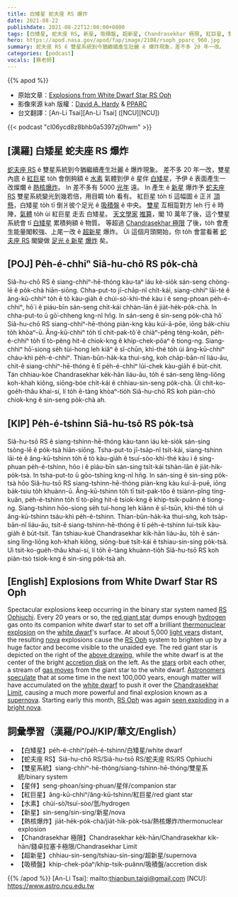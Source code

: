```yaml
---
title: 白矮星 蛇夫座 RS 爆炸
date: 2021-08-22
publishdate: 2021-08-22T12:00:00+0800
tags: [白矮星, 蛇夫座 RS, 新星, 吸積盤, 超新星, Chandrasekhar 極限, 紅巨星, 雙星系統]
hero: https://apod.nasa.gov/apod/fap/image/2108/rsoph_pparc_960.jpg
summary: 蛇夫座 RS ê 雙星系統到今猶繼續產生壯麗 ê 爆炸現象，差不多 20 年一改。
categories: [podcast]
vocals: [蔡老師]
---
```


{{% apod %}}

- 原始文章：[Explosions from White Dwarf Star RS Oph](https://apod.nasa.gov/apod/ap210822.html)
- 影像來源 kah 版權：[David A. Hardy](https://www.astroart.org/hardy-profile) & [PPARC](https://en.wikipedia.org/wiki/Particle_Physics_and_Astronomy_Research_Council)
- 台文翻譯：[An-Li Tsai][An-Li Tsai] ([NCU][NCU])

{{< podcast "cl06ycd8z8bhb0a5397zj0hwm" >}}

## [漢羅] 白矮星 蛇夫座 RS 爆炸
[蛇夫座 RS][RS Ophiuchi] ê 雙星系統到今猶繼續產生壯麗 ê 爆炸現象。
差不多 20 年一改，雙星內底 ê [紅巨星][red giant star] to̍h 會倒夠額 ê [水素][hydrogen] 氣體到伊 ê 星伴 [白矮星][white dwarf 1]，予伊 ê 表面產生一改燦爛 ê [熱核爆炸][thermonuclear explosion]。
In 差不多有 5000 [光年][light years] 遠。
In 產生 ê [新星][nova] 爆炸予 [蛇夫座 RS][RS Oph 1] 雙星系統變光到幾若倍，用目睭 to̍h 看有。
紅巨星 to̍h tī 這幅圖 ê 正爿 [頂懸][above drawing]，白矮星 to̍h tī 倒爿彼个足光 ê [吸積盤][accretion disk] ê 中央。
[雙星][stars] 互相踅對方 leh 行 ê 時陣，[氣體][gas moves] to̍h ùi 紅巨星 走去 白矮星。
[天文學家][Astronomers] [推算][speculate]，閣 10 萬年了後，這个雙星系統會 tī [白矮星][white dwarf 2] 累積夠額 ê 物質。
等超過 [Chandrasekhar 極限][Chandrasekhar Limit] 了後，to̍h 會產生能量閣較強、上尾一改 ê [超新星][supernova] 爆炸。
Ùi 這個月頭開始，你 to̍h 會當看著 [蛇夫座 RS][RS Oph 2] 閣變做 [足光 ê 新星][bright nova t] [爆炸][seen exploding] 矣。

## [POJ] Pe̍h-é-chhiⁿ Siâ-hu-chō RS po̍k-chà
Siâ-hu-chō RS ê siang-chhiⁿ-hē-thóng kàu-taⁿ iáu kè-sio̍k sán-seng chòng-lē ê po̍k-chà hiān-siōng.
Chha-put-to jī-cha̍p-nî chi̍t-kái, siang-chhiⁿ lāi-té ê âng-kū-chhiⁿ to̍h ē tò kàu-gia̍h ê chúi-sò͘-khì-thé kàu i ê seng-phoan pe̍h-é-chhiⁿ, hō͘ i ê piáu-bīn sán-seng chi̍t-kái chhàn-lān ê jia̍t-he̍k-po̍k-chà.
In chha-put-to ū gō͘-chheng kng-nî hn̄g.
In sán-seng ê sin-seng po̍k-chà hō͘ Siâ-hu-chō RS siang-chhiⁿ-hē-thóng piàn-kng kàu kúi-ā-pōe, iōng ba̍k-chiu to̍h khòaⁿ-ū.
Âng-kū-chhiⁿ to̍h tī chit-pak-tô͘ ê chiàⁿ-pêng téng-koân, pe̍h-é-chhiⁿ to̍h tī tò-pêng hit-ê chiok-kng ê khip-chek-pôaⁿ ê tiong-ng.
Siang-chhiⁿ hō͘-siong se̍h tùi-hong leh kiâⁿ ê sî-chūn, khì-thé to̍h ùi âng-kū-chhiⁿ cháu-khì pe̍h-é-chhiⁿ.
Thian-bûn-ha̍k-ka thui-sǹg, koh cha̍p-bān-nî liáu-āu, chit-ê siang-chhiⁿ-hē-thóng ē tī pe̍h-é-chhiⁿ lúi-chek kàu-gia̍h ê bu̍t-chit.
Tán chhiau-kòe Chandrasekhar ke̍k-hān liáu-āu, to̍h ē sán-seng lêng-liōng koh-khah kiông, siōng-bóe chi̍t-kái ê chhiau-sin-seng po̍k-chà.
Ùi chit-ko-goe̍h-thâu khai-sí, lí to̍h ē-tàng khòaⁿ-tio̍h Siâ-hu-chō RS koh piàn-chò chiok-kng ê sin-seng po̍k-chà ah.

## [KIP] Pe̍h-é-tshinn Siâ-hu-tsō RS po̍k-tsà
Siâ-hu-tsō RS ê siang-tshinn-hē-thóng kàu-tann iáu kè-sio̍k sán-sing tsòng-lē ê po̍k-tsà hiān-siōng.
Tsha-put-to jī-tsa̍p-nî tsi̍t-kái, siang-tshinn lāi-té ê âng-kū-tshinn to̍h ē tò kàu-gia̍h ê tsuí-sòo-khì-thé kàu i ê sing-phuan pe̍h-é-tshinn, hōo i ê piáu-bīn sán-sing tsi̍t-kái tshàn-lān ê jia̍t-hi̍k-po̍k-tsà.
In tsha-put-to ū gōo-tshing kng-nî hn̄g.
In sán-sing ê sin-sing po̍k-tsà hōo Siâ-hu-tsō RS siang-tshinn-hē-thóng piàn-kng kàu kuí-ā-puē, iōng ba̍k-tsiu to̍h khuànn-ū.
Âng-kū-tshinn to̍h tī tsit-pak-tôo ê tsiànn-pîng tíng-kuân, pe̍h-é-tshinn to̍h tī tò-pîng hit-ê tsiok-kng ê khip-tsik-puânn ê tiong-ng.
Siang-tshinn hōo-siong se̍h tuì-hong leh kiânn ê sî-tsūn, khì-thé to̍h uì âng-kū-tshinn tsáu-khì pe̍h-é-tshinn.
Thian-bûn-ha̍k-ka thui-sǹg, koh tsa̍p-bān-nî liáu-āu, tsit-ê siang-tshinn-hē-thóng ē tī pe̍h-é-tshinn luí-tsik kàu-gia̍h ê bu̍t-tsit.
Tán tshiau-kuè Chandrasekhar ki̍k-hān liáu-āu, to̍h ē sán-sing lîng-liōng koh-khah kiông, siōng-bué tsi̍t-kái ê tshiau-sin-sing po̍k-tsà.
Uì tsit-ko-gue̍h-thâu khai-sí, lí to̍h ē-tàng khuànn-tio̍h Siâ-hu-tsō RS koh piàn-tsò tsiok-kng ê sin-sing po̍k-tsà ah.

## [English] Explosions from White Dwarf Star RS Oph
Spectacular explosions keep occurring in the binary star system named [RS Ophiuchi][RS Ophiuchi].
Every 20 years or so, the [red giant star][red giant star] dumps enough [hydrogen][hydrogen] gas onto its companion white dwarf star to set off a brilliant [thermonuclear explosion][thermonuclear explosion] on the [white dwarf][white dwarf 1]'s surface.
At about 5,000 [light years][light years] distant, the resulting [nova][nova] explosions cause the [RS Oph][RS Oph 1] system to brighten up by a huge factor and become visible to the unaided eye.
The red giant star is depicted on the right of the [above drawing][above drawing], while the white dwarf is at the center of the bright [accretion disk][accretion disk] on the left.
As the [stars][stars] orbit each other, a stream of [gas moves][gas moves] from the giant star to the white dwarf.
[Astronomers][Astronomers] [speculate][speculate] that at some time in the next 100,000 years, enough matter will have accumulated on the [white dwarf][white dwarf 2] to push it over the [Chandrasekhar Limit][Chandrasekhar Limit], causing a much more powerful and final explosion known as a [supernova][supernova].
Starting early this month, [RS Oph][RS Oph 2] was again [seen exploding][seen exploding] in a [bright nova][bright nova e].

## 詞彙學習（漢羅/POJ/KIP/華文/English）

- 【白矮星】pe̍h-é-chhiⁿ/pe̍h-é-tshinn/白矮星/white dwarf
- 【蛇夫座 RS】Siâ-hu-chō RS/Siâ-hu-tsō RS/蛇夫座 RS/RS Ophiuchi
- 【雙星系統】siang-chhiⁿ-hē-thóng/siang-tshinn-hē-thóng/雙星系統/binary system
- 【星伴】seng-phoan/sing-phuan/星伴/companion star
- 【紅巨星】âng-kū-chhiⁿ/âng-kū-tshinn/紅巨星/red giant star
- 【水素】chúi-sò͘/tsuí-sòo/氫/hydrogen
- 【新星】sin-seng/sin-sing/新星/nova
- 【熱核爆炸】jia̍t-he̍k-po̍k-chà/jia̍t-hi̍k-po̍k-tsà/熱核爆炸/thermonuclear explosion
- 【Chandrasekhar 極限】Chandrasekhar ke̍k-hān/Chandrasekhar ki̍k-hān/錢卓拉塞卡極限/Chandrasekhar Limit
- 【超新星】chhiau-sin-seng/tshiau-sin-sing/超新星/supernova
- 【吸積盤】khip-chek-pôaⁿ/khip-tsik-puânn/吸積盤/accretion disk

{{% /apod %}}
[An-Li Tsai]: mailto:thianbun.taigi@gmail.com
[NCU]: https://www.astro.ncu.edu.tw

[RS Ophiuchi]:https://en.wikipedia.org/wiki/RS_Oph
[red giant star]:https://en.wikipedia.org/wiki/Red_giant
[hydrogen]:https://periodic.lanl.gov/1.shtml
[thermonuclear explosion]:https://youtu.be/c6W2suGacjQ
[white dwarf 1]:https://apod.nasa.gov/apod/ap100221.html
[light years]:https://chandra.harvard.edu/photo/cosmic_distance.html
[nova]:https://en.wikipedia.org/wiki/Nova
[RS Oph 1]:https://ui.adsabs.harvard.edu/abs/2001ApJ...558..323H/abstract
[above drawing]:http://www.jb.man.ac.uk/news/rsoph-radio/
[accretion disk]:https://apod.nasa.gov/apod/ap200831.html
[stars]:https://science.nasa.gov/astrophysics/focus-areas/how-do-stars-form-and-evolve
[gas moves]:http://news.bbc.co.uk/2/hi/science/nature/5204676.stm
[Astronomers]:https://aas.org/careers/career-profiles
[speculate]:https://render.fineartamerica.com/images/rendered/default/greeting-card/images/artworkimages/medium/1/auburn-handsome-cat-thinking-about-life-natalia-o.jpg
[white dwarf 2]:https://apod.nasa.gov/apod/ap000910.html
[Chandrasekhar Limit]:https://en.wikipedia.org/wiki/Chandrasekhar_limit
[supernova]:https://en.wikipedia.org/wiki/Supernova#Type_Ia
[RS Oph 2]:https://www.aavso.org/vsots_rsoph
[seen exploding]:https://skyandtelescope.org/astronomy-news/recurrent-nova-rs-ophiuchi-just-blew-its-top/
[bright nova e]:https://apod.nasa.gov/apod/ap210816.html
[bright nova t]:https://apod.tw/daily/20210816/
